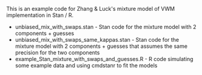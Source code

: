 This is an example code for Zhang & Luck's mixture model of VWM implementation in Stan / R. 

- unbiased_mix_with_swaps.stan - Stan code for the mixture model with 2 components + guesses
- unbiased_mix_with_swaps_same_kappas.stan - Stan code for the mixture model with 2 components + guesses that assumes the same precision for the two components 
- example_Stan_mixture_with_swaps_and_guesses.R - R code simulating some example data and using cmdstanr to fit the models 

